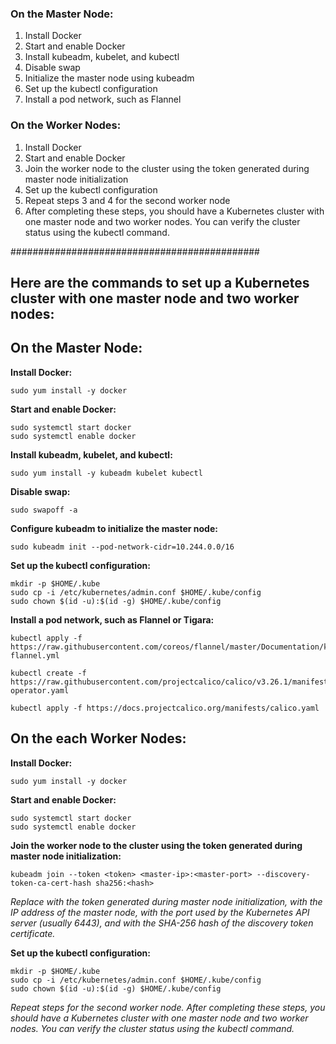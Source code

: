 ### On the Master Node:

1. Install Docker
2. Start and enable Docker
3. Install kubeadm, kubelet, and kubectl
4. Disable swap
5. Initialize the master node using kubeadm
6. Set up the kubectl configuration
7. Install a pod network, such as Flannel

### On the Worker Nodes:

1. Install Docker
2. Start and enable Docker
3. Join the worker node to the cluster using the token generated during master node initialization
4. Set up the kubectl configuration
5. Repeat steps 3 and 4 for the second worker node
6. After completing these steps, you should have a Kubernetes cluster with one master node and two worker nodes. You can verify the cluster status using the kubectl command.

#############################################

## Here are the commands to set up a Kubernetes cluster with one master node and two worker nodes:

## On the Master Node:

**Install Docker:**
```
sudo yum install -y docker
```
**Start and enable Docker:**
```
sudo systemctl start docker
sudo systemctl enable docker
```
**Install kubeadm, kubelet, and kubectl:**
```
sudo yum install -y kubeadm kubelet kubectl
```
**Disable swap:**
```
sudo swapoff -a
```
**Configure kubeadm to initialize the master node:**
```
sudo kubeadm init --pod-network-cidr=10.244.0.0/16
```
**Set up the kubectl configuration:**
```
mkdir -p $HOME/.kube
sudo cp -i /etc/kubernetes/admin.conf $HOME/.kube/config
sudo chown $(id -u):$(id -g) $HOME/.kube/config
```
**Install a pod network, such as Flannel or Tigara:**
```
kubectl apply -f https://raw.githubusercontent.com/coreos/flannel/master/Documentation/kube-flannel.yml

kubectl create -f https://raw.githubusercontent.com/projectcalico/calico/v3.26.1/manifests/tigera-operator.yaml

kubectl apply -f https://docs.projectcalico.org/manifests/calico.yaml
```
## On the each Worker Nodes:

**Install Docker:**
```
sudo yum install -y docker
```
**Start and enable Docker:**
```
sudo systemctl start docker
sudo systemctl enable docker
```
**Join the worker node to the cluster using the token generated during master node initialization:**
```
kubeadm join --token <token> <master-ip>:<master-port> --discovery-token-ca-cert-hash sha256:<hash>
```
*Replace <token> with the token generated during master node initialization, <master-ip> with the IP address of the master node, <master-port> with the port used by the Kubernetes API server (usually 6443), and <hash> with the SHA-256 hash of the discovery token certificate.*

**Set up the kubectl configuration:**
```
mkdir -p $HOME/.kube
sudo cp -i /etc/kubernetes/admin.conf $HOME/.kube/config
sudo chown $(id -u):$(id -g) $HOME/.kube/config
```
*Repeat steps for the second worker node. After completing these steps, you should have a Kubernetes cluster with one master node and two worker nodes. You can verify the cluster status using the kubectl command.*
